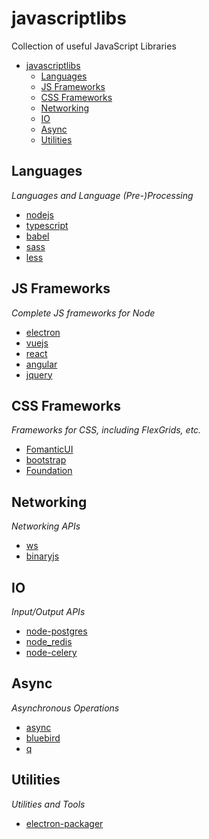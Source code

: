 # javascriptlibs

Collection of useful JavaScript Libraries

- [javascriptlibs](#jslibs)
  - [Languages](#languages)
  - [JS Frameworks](#js-frameworks)
  - [CSS Frameworks](#css-frameworks)
  - [Networking](#networking)
  - [IO](#io)
  - [Async](#async)
  - [Utilities](#utilities)

## Languages

*Languages and Language (Pre-)Processing*

* [nodejs](https://github.com/nodejs/node)
* [typescript](https://github.com/microsoft/TypeScript)
* [babel](https://github.com/babel/babel)
* [sass](https://github.com/sass/sass)
* [less](https://github.com/less/less.js)

## JS Frameworks

*Complete JS frameworks for Node*

* [electron](https://github.com/electron/electron)
* [vuejs](https://github.com/vuejs/vue)
* [react](https://github.com/facebook/react)
* [angular](https://github.com/angular/angular)
* [jquery](https://github.com/jquery/jquery)

## CSS Frameworks

*Frameworks for CSS, including FlexGrids, etc.*

* [FomanticUI](https://github.com/fomantic/Fomantic-UI)
* [bootstrap](https://github.com/twbs/bootstrap)
* [Foundation](https://github.com/foundation/foundation-sites)

## Networking

*Networking APIs*

* [ws](https://github.com/websockets/ws)
* [binaryjs](https://github.com/binaryjs/binaryjs)

## IO

*Input/Output APIs*

* [node-postgres](https://github.com/brianc/node-postgres)
* [node_redis](https://github.com/NodeRedis/node_redis)
* [node-celery](https://github.com/mher/node-celery)

## Async

*Asynchronous Operations*

* [async](https://github.com/caolan/async)
* [bluebird](https://github.com/petkaantonov/bluebird)
* [q](https://github.com/kriskowal/q)

## Utilities

*Utilities and Tools*

* [electron-packager](https://github.com/electron/electron-packager)
